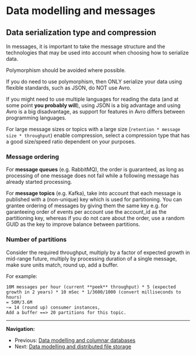 # Data modelling and messages

## Data serialization type and compression

In messages, it is important to take the message structure and the technologies that may be used into account when choosing how to serialize data.

Polymorphism should be avoided where possible.

If you do need to use polymorphism, then ONLY serialize your data using flexible standards, such as JSON, do NOT use Avro.

If you might need to use multiple languages for reading the data (and at some point **you probably will**), using JSON is a big advantage and using Avro is a big disadvantage, as support for features in Avro differs between programming languages.

For large message sizes or topics with a large size (`retention * message size * throughput`) enable compression, select a compression type that has a good size/speed ratio dependent on your purposes.

### Message ordering

For **message queues** (e.g. RabbitMQ), the order is guaranteed, as long as processing of one message does not fail while a following message has already started processing.

For **message topics** (e.g. Kafka), take into account that each message is published with a (non-unique) key which is used for partitioning. You can grantee ordering of messages by giving them the same key e.g. for garanteeing order of events per account use the account_id as the partitioning key, whereas if you do not care about the order, use a random GUID as the key to improve balance between partitions.

### Number of partitions

Consider the required throughput, multiply by a factor of expected growth in mid-range future, multiply by processing duration of a single message, make sure units match, round up, add a buffer.

For example:

```text
10M messages per hour (current **peek** throughput) * 5 (expected growth in 2 years) * 10 mSec * 1/3600/1000 (convert milliseconds to hours)
= 50M/3.6M
~= 14 (round up) consumer instances,
Add a buffer ==> 20 partitions for this topic.
```

---

**Navigation:**

- Previous: [Data modelling and columnar databases](./data-modelling-columnar-dbs.md)
- Next: [Data modelling and distributed file storage](./data-modelling-distributed-file-storage.md)
